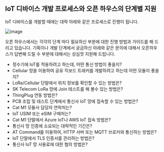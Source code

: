 ## IoT 디바이스 개발 프로세스와 오픈 하우스의 단계별 지원 

IoT 디바이스를 개발할 때에는 대략 아래와 같은 프로세스로 진행이 됩니다. 

![image](https://user-images.githubusercontent.com/2126804/126433762-cc13b869-bd57-4e9b-9b6c-6b17ac1dac30.png)

오픈 하우스에서는 각각의 단계 마다 필요하신 부분에 대한 진행 방법과 가이드를 해 드리고 있습니다.
기획이나 개발 단계에서 궁금하신 아래와 같은 문의에 대해서 오픈하우스가 답변해 드릴 수 부분에 대해서는 성심껏 지원해 드립니다.  

* 정수기에 IoT를 적용하려고 하는데, 어떤 통신 방법이 좋을지?
* Cellular 망을 이용하여 공유 킥보드 트래커를 개발하려고 하는데 어떤 모듈이 좋을지?
* LoRa/Cellular 단말에서 위치 정보를 확인할 수 있는 방법은?
* SK Telecom LoRa 망에 Join 테스트를 해 볼수 있는 방법은?
* ThingPlug 연동 방법은?
* PCB 조립 및 테스트 단계에서 통신사 IoT 망에 접속할 수 있는 방법은?  
* Cat M1 모듈사 담당자 연락처는?
* IoT USIM 또는 eSIM 구매처는?
* Cat M1 단말에서 Azure IoT나 AWS IoT 접속 방법은?
* 통신사 망 인증에 소요되는 대략적인 기간은?
* AT Command를 이용하여, HTTP 서버 또는 MQTT 브로커와 통신하는 방법은?
* IoT 단말에서 TLS 인증서를 관리하는 방법은?
* 통신사 IoT 망 사용료에 대한 협의 방법은?
